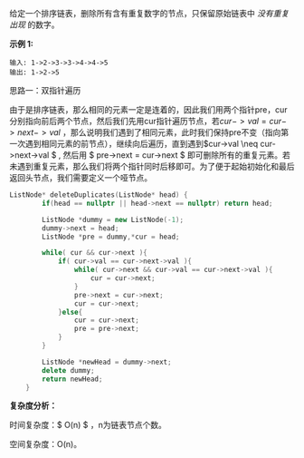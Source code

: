 给定一个排序链表，删除所有含有重复数字的节点，只保留原始链表中 *没有重复出现* 的数字。

**示例 1:**

```
输入: 1->2->3->3->4->4->5
输出: 1->2->5
```



思路一：双指针遍历

由于是排序链表，那么相同的元素一定是连着的，因此我们用两个指针pre，cur分别指向前后两个节点，然后我们先用cur指针遍历节点，若$cur->val = cur->next->val$ ，那么说明我们遇到了相同元素，此时我们保持pre不变（指向第一次遇到相同元素的前节点），继续向后遍历，直到遇到$cur->val \neq cur->next->val $ ,  然后用 $ pre->next = cur->next $ 即可删除所有的重复元素。若未遇到重复元素，那么我们将两个指针同时后移即可。为了便于起始初始化和最后返回头节点，我们需要定义一个哑节点。

```c++
ListNode* deleteDuplicates(ListNode* head) {
        if(head == nullptr || head->next == nullptr) return head;

        ListNode *dummy = new ListNode(-1);
        dummy->next = head;
        ListNode *pre = dummy,*cur = head;

        while( cur && cur->next ){
            if( cur->val == cur->next->val ){
                while( cur->next && cur->val == cur->next->val ){
                    cur = cur->next;
                }
                pre->next = cur->next;
                cur = cur->next;
            }else{
                cur = cur->next;
                pre = pre->next;
            }   
        }

        ListNode *newHead = dummy->next;
        delete dummy;
        return newHead;
    }
```

<b>复杂度分析：</b>

时间复杂度：$ O(n) $ ，n为链表节点个数。

空间复杂度：O(n)。